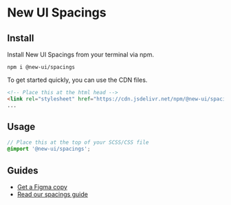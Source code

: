 # New UI Spacings

## Install
Install New UI Spacings from your terminal via npm.

```
npm i @new-ui/spacings
```

To get started quickly, you can use the CDN files.
 
```html
<!-- Place this at the html head -->
<link rel="stylesheet" href="https://cdn.jsdelivr.net/npm/@new-ui/spacings@<version>/dist/index.css">
...
```

## Usage

```scss
// Place this at the top of your SCSS/CSS file
@import '@new-ui/spacings';
```

## Guides
- [Get a Figma copy](https://www.figma.com/community/file/1325646289622213496/new-ui)
- [Read our spacings guide](https://new-ui.com/docs/foundations/spacings)